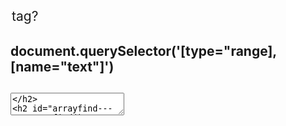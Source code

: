 ## <option> tag?

## document.querySelector('[type="range], [name="text"]')


## <textarea> 


## array.find() -->
returns the value of the first element in the array that satisfies the provided testing function. Otherwise undefined is returned.

##SpeechSynthesis.getVoices()
Returns a **list** of SpeechSynthesisVoice objects representing all the available voices on the current device.
